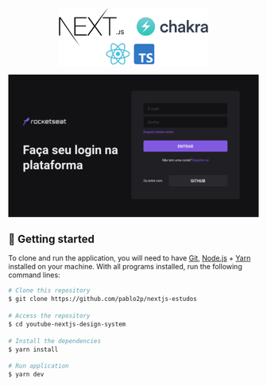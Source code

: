 <br>
<div align="center">
  <img width="300" alt="NextJS-ChakraUI" src="./.github/assets/Nextjs-ChakraUI.png" />
</div>

<p align="center">
  <img alt="Rocketseat" src="./.github/assets/login-rocketseat.png">
</p>


## 🚀 Getting started

To clone and run the application, you will need to have [Git](https://git-scm.com), [Node.js](https://nodejs.org) + [Yarn](https://yarnpkg.com) installed on your machine. With all programs installed, run the following command lines:


```bash
# Clone this repository
$ git clone https://github.com/pablo2p/nextjs-estudos

# Access the repository
$ cd youtube-nextjs-design-system

# Install the dependencies
$ yarn install

# Run application
$ yarn dev
```


